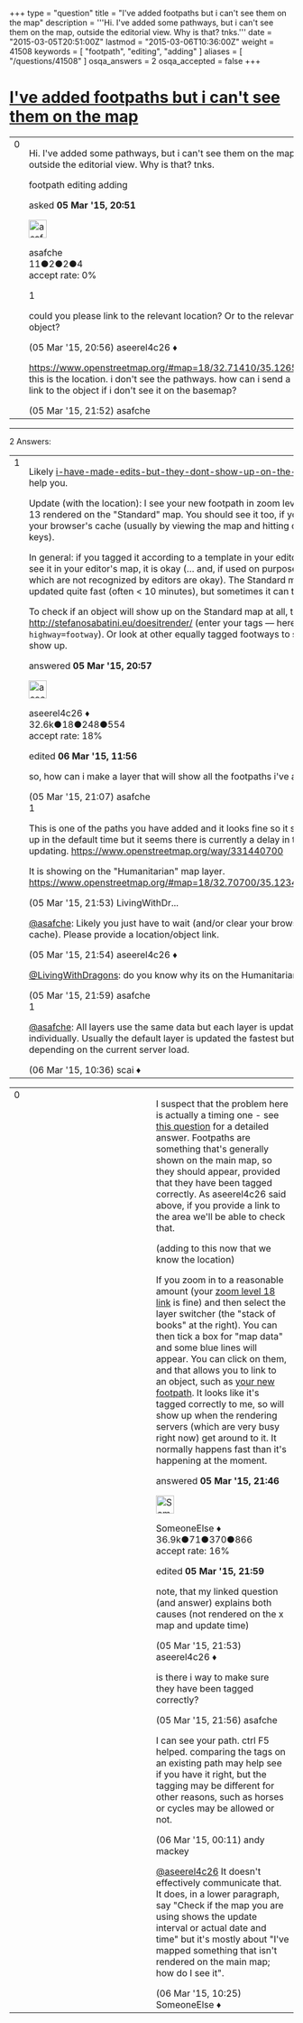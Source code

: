 +++
type = "question"
title = "I&#x27;ve added footpaths but i can&#x27;t see them on the map"
description = '''Hi. I&#x27;ve added some pathways, but i can&#x27;t see them on the map, outside the editorial view. Why is that? tnks.'''
date = "2015-03-05T20:51:00Z"
lastmod = "2015-03-06T10:36:00Z"
weight = 41508
keywords = [ "footpath", "editing", "adding" ]
aliases = [ "/questions/41508" ]
osqa_answers = 2
osqa_accepted = false
+++

<div class="headNormal">

# [I've added footpaths but i can't see them on the map](/questions/41508/ive-added-footpaths-but-i-cant-see-them-on-the-map)

</div>

<div id="main-body">

<div id="askform">

<table id="question-table" style="width:100%;">
<colgroup>
<col style="width: 50%" />
<col style="width: 50%" />
</colgroup>
<tbody>
<tr>
<td style="width: 30px; vertical-align: top"><div class="vote-buttons">
<span id="post-41508-upvote" class="ajax-command post-vote up" rel="nofollow" title="I like this post (click again to cancel)"> </span>
<div id="post-41508-score" class="post-score" title="current number of votes">
0
</div>
<span id="post-41508-downvote" class="ajax-command post-vote down" rel="nofollow" title="I dont like this post (click again to cancel)"> </span> <span id="favorite-mark" class="ajax-command favorite-mark" rel="nofollow" title="mark/unmark this question as favorite (click again to cancel)"> </span>
<div id="favorite-count" class="favorite-count">
&#10;</div>
</div></td>
<td><div id="item-right">
<div class="question-body">
<p>Hi. I've added some pathways, but i can't see them on the map, outside the editorial view. Why is that? tnks.</p>
</div>
<div id="question-tags" class="tags-container tags">
<span class="post-tag tag-link-footpath" rel="tag" title="see questions tagged &#39;footpath&#39;">footpath</span> <span class="post-tag tag-link-editing" rel="tag" title="see questions tagged &#39;editing&#39;">editing</span> <span class="post-tag tag-link-adding" rel="tag" title="see questions tagged &#39;adding&#39;">adding</span>
</div>
<div id="question-controls" class="post-controls">
&#10;</div>
<div class="post-update-info-container">
<div class="post-update-info post-update-info-user">
<p>asked <strong>05 Mar '15, 20:51</strong></p>
<img src="https://secure.gravatar.com/avatar/b2a1176d965423552b15bf2b184dfedc?s=32&amp;d=identicon&amp;r=g" class="gravatar" width="32" height="32" alt="asafche&#39;s gravatar image" />
<p><span>asafche</span><br />
<span class="score" title="11 reputation points">11</span><span title="2 badges"><span class="badge1">●</span><span class="badgecount">2</span></span><span title="2 badges"><span class="silver">●</span><span class="badgecount">2</span></span><span title="4 badges"><span class="bronze">●</span><span class="badgecount">4</span></span><br />
<span class="accept_rate" title="Rate of the user&#39;s accepted answers">accept rate:</span> <span title="asafche has no accepted answers">0%</span></p>
</div>
</div>
<div id="comments-container-41508" class="comments-container">
<span id="41509"></span>
<div id="comment-41509" class="comment">
<div id="post-41509-score" class="comment-score">
1
</div>
<div class="comment-text">
<p>could you please link to the relevant location? Or to the relevant object?</p>
</div>
<div id="comment-41509-info" class="comment-info">
<span class="comment-age">(05 Mar '15, 20:56)</span> <span class="comment-user userinfo">aseerel4c26 ♦</span>
</div>
</div>
<span id="41517"></span>
<div id="comment-41517" class="comment">
<div id="post-41517-score" class="comment-score">
&#10;</div>
<div class="comment-text">
<p><a href="https://www.openstreetmap.org/#map=18/32.71410/35.12651">https://www.openstreetmap.org/#map=18/32.71410/35.12651</a> this is the location. i don't see the pathways. how can i send a link to the object if i don't see it on the basemap?</p>
</div>
<div id="comment-41517-info" class="comment-info">
<span class="comment-age">(05 Mar '15, 21:52)</span> <span class="comment-user userinfo">asafche</span>
</div>
</div>
</div>
<div id="comment-tools-41508" class="comment-tools">
&#10;</div>
<div class="clear">
&#10;</div>
<div id="comment-41508-form-container" class="comment-form-container">
&#10;</div>
<div class="clear">
&#10;</div>
</div></td>
</tr>
</tbody>
</table>

------------------------------------------------------------------------

<div class="tabBar">

<span id="sort-top"></span>

<div class="headQuestions">

2 Answers:

</div>

</div>

<span id="41510"></span>

<div id="answer-container-41510" class="answer">

<table style="width:100%;">
<colgroup>
<col style="width: 50%" />
<col style="width: 50%" />
</colgroup>
<tbody>
<tr>
<td style="width: 30px; vertical-align: top"><div class="vote-buttons">
<span id="post-41510-upvote" class="ajax-command post-vote up" rel="nofollow" title="I like this post (click again to cancel)"> </span>
<div id="post-41510-score" class="post-score" title="current number of votes">
1
</div>
<span id="post-41510-downvote" class="ajax-command post-vote down" rel="nofollow" title="I dont like this post (click again to cancel)"> </span>
</div></td>
<td><div class="item-right">
<div class="answer-body">
<p>Likely <a href="/questions/102/">i-have-made-edits-but-they-dont-show-up-on-the-map</a> will help you.</p>
<p>Update (with the location): I see <span>your new footpath</span> in zoom level 19 up to 13 rendered on the "Standard" map. You should see it too, if you clear your browser's cache (usually by viewing the map and hitting ctrl+F5 keys).</p>
<p>In general: if you tagged it according to a template in your editor, and you see it in your editor's map, it is okay (… and, if used on purpose, even tags which are not recognized by editors are okay). The Standard map is updated quite fast (often &lt; 10 minutes), but sometimes it can take longer.</p>
<p>To check if an object will show up on the Standard map at all, test at <a href="http://stefanosabatini.eu/doesitrender/">http://stefanosabatini.eu/doesitrender/</a> (enter your tags — here you used: <code>highway=footway</code>). Or look at other equally tagged footways to see if they show up.</p>
</div>
<div class="answer-controls post-controls">
&#10;</div>
<div class="post-update-info-container">
<div class="post-update-info post-update-info-user">
<p>answered <strong>05 Mar '15, 20:57</strong></p>
<img src="https://secure.gravatar.com/avatar/66f0dc05b44574e3894be07b0b37cf37?s=32&amp;d=identicon&amp;r=g" class="gravatar" width="32" height="32" alt="aseerel4c26&#39;s gravatar image" />
<p><span>aseerel4c26 ♦</span><br />
<span class="score" title="32615 reputation points"><span>32.6k</span></span><span title="18 badges"><span class="badge1">●</span><span class="badgecount">18</span></span><span title="248 badges"><span class="silver">●</span><span class="badgecount">248</span></span><span title="554 badges"><span class="bronze">●</span><span class="badgecount">554</span></span><br />
<span class="accept_rate" title="Rate of the user&#39;s accepted answers">accept rate:</span> <span title="aseerel4c26 has 169 accepted answers">18%</span></p>
</div>
<div class="post-update-info post-update-info-edited">
<p><span> edited <strong>06 Mar '15, 11:56</strong> </span></p>
</div>
</div>
<div id="comments-container-41510" class="comments-container">
<span id="41512"></span>
<div id="comment-41512" class="comment">
<div id="post-41512-score" class="comment-score">
&#10;</div>
<div class="comment-text">
<p>so, how can i make a layer that will show all the footpaths i've added?</p>
</div>
<div id="comment-41512-info" class="comment-info">
<span class="comment-age">(05 Mar '15, 21:07)</span> <span class="comment-user userinfo">asafche</span>
</div>
</div>
<span id="41519"></span>
<div id="comment-41519" class="comment">
<div id="post-41519-score" class="comment-score">
1
</div>
<div class="comment-text">
<p>This is one of the paths you have added and it looks fine so it should show up in the default time but it seems there is currently a delay in the map updating. <a href="https://www.openstreetmap.org/way/331440700">https://www.openstreetmap.org/way/331440700</a></p>
<p>It is showing on the "Humanitarian" map layer. <a href="https://www.openstreetmap.org/#map=18/32.70700/35.12346&amp;layers=H">https://www.openstreetmap.org/#map=18/32.70700/35.12346&amp;layers=H</a></p>
</div>
<div id="comment-41519-info" class="comment-info">
<span class="comment-age">(05 Mar '15, 21:53)</span> <span class="comment-user userinfo">LivingWithDr...</span>
</div>
</div>
<span id="41520"></span>
<div id="comment-41520" class="comment">
<div id="post-41520-score" class="comment-score">
&#10;</div>
<div class="comment-text">
<p><a href="https://help.openstreetmap.org/users/10615/asafche">@asafche</a>: Likely you just have to wait (and/or clear your browser's cache). Please provide a location/object link.</p>
</div>
<div id="comment-41520-info" class="comment-info">
<span class="comment-age">(05 Mar '15, 21:54)</span> <span class="comment-user userinfo">aseerel4c26 ♦</span>
</div>
</div>
<span id="41523"></span>
<div id="comment-41523" class="comment">
<div id="post-41523-score" class="comment-score">
&#10;</div>
<div class="comment-text">
<p><a href="https://help.openstreetmap.org/users/2528/livingwithdragons">@LivingWithDragons</a>: do you know why its on the Humanitarian map layer?</p>
</div>
<div id="comment-41523-info" class="comment-info">
<span class="comment-age">(05 Mar '15, 21:59)</span> <span class="comment-user userinfo">asafche</span>
</div>
</div>
<span id="41536"></span>
<div id="comment-41536" class="comment">
<div id="post-41536-score" class="comment-score">
1
</div>
<div class="comment-text">
<p><a href="https://help.openstreetmap.org/users/10615/asafche">@asafche</a>: All layers use the same data but each layer is updated individually. Usually the default layer is updated the fastest but not always, depending on the current server load.</p>
</div>
<div id="comment-41536-info" class="comment-info">
<span class="comment-age">(06 Mar '15, 10:36)</span> <span class="comment-user userinfo">scai ♦</span>
</div>
</div>
</div>
<div id="comment-tools-41510" class="comment-tools">
&#10;</div>
<div class="clear">
&#10;</div>
<div id="comment-41510-form-container" class="comment-form-container">
&#10;</div>
<div class="clear">
&#10;</div>
</div></td>
</tr>
</tbody>
</table>

</div>

<span id="41515"></span>

<div id="answer-container-41515" class="answer">

<table style="width:100%;">
<colgroup>
<col style="width: 50%" />
<col style="width: 50%" />
</colgroup>
<tbody>
<tr>
<td style="width: 30px; vertical-align: top"><div class="vote-buttons">
<span id="post-41515-upvote" class="ajax-command post-vote up" rel="nofollow" title="I like this post (click again to cancel)"> </span>
<div id="post-41515-score" class="post-score" title="current number of votes">
0
</div>
<span id="post-41515-downvote" class="ajax-command post-vote down" rel="nofollow" title="I dont like this post (click again to cancel)"> </span>
</div></td>
<td><div class="item-right">
<div class="answer-body">
<p>I suspect that the problem here is actually a timing one - see <a href="/questions/178/how-often-does-the-main-mapnik-map-get-updated">this question</a> for a detailed answer. Footpaths are something that's generally shown on the main map, so they should appear, provided that they have been tagged correctly. As aseerel4c26 said above, if you provide a link to the area we'll be able to check that.</p>
<p>(adding to this now that we know the location)</p>
<p>If you zoom in to a reasonable amount (your <a href="https://www.openstreetmap.org/#map=18/32.71410/35.12839">zoom level 18 link</a> is fine) and then select the layer switcher (the "stack of books" at the right). You can then tick a box for "map data" and some blue lines will appear. You can click on them, and that allows you to link to an object, such as <a href="https://www.openstreetmap.org/way/331344011#map=18/32.71409/35.12726&amp;layers=D">your new footpath</a>. It looks like it's tagged correctly to me, so will show up when the rendering servers (which are very busy right now) get around to it. It normally happens fast than it's happening at the moment.</p>
</div>
<div class="answer-controls post-controls">
&#10;</div>
<div class="post-update-info-container">
<div class="post-update-info post-update-info-user">
<p>answered <strong>05 Mar '15, 21:46</strong></p>
<img src="https://secure.gravatar.com/avatar/0bf1aa22f7f5e045b0eb8beb79fe7907?s=32&amp;d=identicon&amp;r=g" class="gravatar" width="32" height="32" alt="SomeoneElse&#39;s gravatar image" />
<p><span>SomeoneElse ♦</span><br />
<span class="score" title="36866 reputation points"><span>36.9k</span></span><span title="71 badges"><span class="badge1">●</span><span class="badgecount">71</span></span><span title="370 badges"><span class="silver">●</span><span class="badgecount">370</span></span><span title="866 badges"><span class="bronze">●</span><span class="badgecount">866</span></span><br />
<span class="accept_rate" title="Rate of the user&#39;s accepted answers">accept rate:</span> <span title="SomeoneElse has 228 accepted answers">16%</span></p>
</div>
<div class="post-update-info post-update-info-edited">
<p><span> edited <strong>05 Mar '15, 21:59</strong> </span></p>
</div>
</div>
<div id="comments-container-41515" class="comments-container">
<span id="41518"></span>
<div id="comment-41518" class="comment">
<div id="post-41518-score" class="comment-score">
&#10;</div>
<div class="comment-text">
<p>note, that my linked question (and answer) explains both causes (not rendered on the x map and update time)</p>
</div>
<div id="comment-41518-info" class="comment-info">
<span class="comment-age">(05 Mar '15, 21:53)</span> <span class="comment-user userinfo">aseerel4c26 ♦</span>
</div>
</div>
<span id="41521"></span>
<div id="comment-41521" class="comment">
<div id="post-41521-score" class="comment-score">
&#10;</div>
<div class="comment-text">
<p>is there i way to make sure they have been tagged correctly?</p>
</div>
<div id="comment-41521-info" class="comment-info">
<span class="comment-age">(05 Mar '15, 21:56)</span> <span class="comment-user userinfo">asafche</span>
</div>
</div>
<span id="41527"></span>
<div id="comment-41527" class="comment">
<div id="post-41527-score" class="comment-score">
&#10;</div>
<div class="comment-text">
<p>I can see your path. ctrl F5 helped. comparing the tags on an existing path may help see if you have it right, but the tagging may be different for other reasons, such as horses or cycles may be allowed or not.</p>
</div>
<div id="comment-41527-info" class="comment-info">
<span class="comment-age">(06 Mar '15, 00:11)</span> <span class="comment-user userinfo">andy mackey</span>
</div>
</div>
<span id="41534"></span>
<div id="comment-41534" class="comment">
<div id="post-41534-score" class="comment-score">
&#10;</div>
<div class="comment-text">
<p><a href="https://help.openstreetmap.org/users/5179/aseerel4c26">@aseerel4c26</a> It doesn't effectively communicate that. It does, in a lower paragraph, say "Check if the map you are using shows the update interval or actual date and time" but it's mostly about "I've mapped something that isn't rendered on the main map; how do I see it".</p>
</div>
<div id="comment-41534-info" class="comment-info">
<span class="comment-age">(06 Mar '15, 10:25)</span> <span class="comment-user userinfo">SomeoneElse ♦</span>
</div>
</div>
</div>
<div id="comment-tools-41515" class="comment-tools">
&#10;</div>
<div class="clear">
&#10;</div>
<div id="comment-41515-form-container" class="comment-form-container">
&#10;</div>
<div class="clear">
&#10;</div>
</div></td>
</tr>
</tbody>
</table>

</div>

<div class="paginator-container-left">

</div>

</div>

</div>

